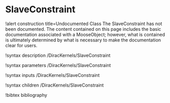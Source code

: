 <!-- MOOSE Documentation Stub: Remove this when content is added. -->

# SlaveConstraint

!alert construction title=Undocumented Class
The SlaveConstraint has not been documented. The content contained on this page
includes the basic documentation associated with a MooseObject; however, what is contained is
ultimately determined by what is necessary to make the documentation clear for users.

!syntax description /DiracKernels/SlaveConstraint

!syntax parameters /DiracKernels/SlaveConstraint

!syntax inputs /DiracKernels/SlaveConstraint

!syntax children /DiracKernels/SlaveConstraint

!bibtex bibliography
